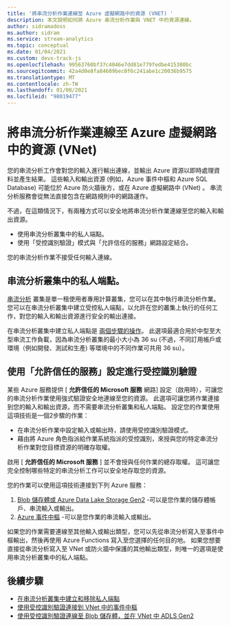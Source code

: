 ```yaml
---
title: '將串流分析作業連線至 Azure 虛擬網路中的資源 (VNET) '
description: 本文說明如何將 Azure 串流分析作業與 VNET 中的資源連線。
author: sidramadoss
ms.author: sidram
ms.service: stream-analytics
ms.topic: conceptual
ms.date: 01/04/2021
ms.custom: devx-track-js
ms.openlocfilehash: 99563760bf37c4046e7dd81e779fedbe415380bc
ms.sourcegitcommit: 42a4d0e8fa84609bec0f6c241abe1c20036b9575
ms.translationtype: MT
ms.contentlocale: zh-TW
ms.lasthandoff: 01/08/2021
ms.locfileid: "98019477"
---
```

# <a name="connect-stream-analytics-jobs-to-resources-in-an-azure-virtual-network-vnet"></a>將串流分析作業連線至 Azure 虛擬網路中的資源 (VNet) 

您的串流分析工作會對您的輸入進行輸出連線，並輸出 Azure 資源以即時處理資料並產生結果。 這些輸入和輸出資源 (例如，Azure 事件中樞和 Azure SQL Database) 可能位於 Azure 防火牆後方，或在 Azure 虛擬網路中 (VNet) 。 串流分析服務會從無法直接包含在網路規則中的網路運作。

不過，在這類情況下，有兩種方式可以安全地將串流分析作業連線至您的輸入和輸出資源。
* 使用串流分析叢集中的私人端點。
* 使用「受控識別驗證」模式與「允許信任的服務」網路設定結合。

您的串流分析作業不接受任何輸入連線。

## <a name="private-endpoints-in-stream-analytics-clusters"></a>串流分析叢集中的私人端點。
[串流分析](https://docs.microsoft.com/azure/stream-analytics/cluster-overview) 叢集是單一租使用者專用計算叢集，您可以在其中執行串流分析作業。 您可以在串流分析叢集中建立受控私人端點，以允許在您的叢集上執行的任何工作，對您的輸入和輸出資源進行安全的輸出連接。

在串流分析叢集中建立私人端點是 [兩個步驟的操作](https://docs.microsoft.com/azure/stream-analytics/private-endpoints)。 此選項最適合用於中型至大型串流工作負載，因為串流分析叢集的最小大小為 36 su (不過，不同訂用帳戶或環境（例如開發、測試和生產) 等環境中的不同作業可共用 36 su）。

## <a name="managed-identity-authentication-with-allow-trusted-services-configuration"></a>使用「允許信任的服務」設定進行受控識別驗證
某些 Azure 服務提供 [ **允許信任的 Microsoft 服務** 網路] 設定（啟用時），可讓您的串流分析作業使用強式驗證安全地連線至您的資源。 此選項可讓您將作業連接到您的輸入和輸出資源，而不需要串流分析叢集和私人端點。 設定您的作業使用這項技術是一個2步驟的作業：
* 在串流分析作業中設定輸入或輸出時，請使用受控識別驗證模式。
* 藉由將 Azure 角色指派給作業系統指派的受控識別，來授與您的特定串流分析作業對您目標資源的明確存取權。 

啟用 [ **允許信任的 Microsoft 服務** ] 並不會授與任何作業的總存取權。 這可讓您完全控制哪些特定的串流分析工作可以安全地存取您的資源。 

您的作業可以使用這項技術連接到下列 Azure 服務：
1. [Blob 儲存體或 Azure Data Lake Storage Gen2](https://docs.microsoft.com/azure/stream-analytics/blob-output-managed-identity) -可以是您作業的儲存體帳戶、串流輸入或輸出。
2. [Azure 事件中樞](https://docs.microsoft.com/azure/stream-analytics/event-hubs-managed-identity) -可以是您作業的串流輸入或輸出。

如果您的作業需要連線至其他輸入或輸出類型，您可以先從串流分析寫入至事件中樞輸出，然後再使用 Azure Functions 寫入至您選擇的任何目的地。 如果您想要直接從串流分析寫入至 VNet 或防火牆中保護的其他輸出類型，則唯一的選項是使用串流分析叢集中的私人端點。

## <a name="next-steps"></a>後續步驟

* [在串流分析叢集中建立和移除私人端點](https://docs.microsoft.com/azure/stream-analytics/private-endpoints)
* [使用受控識別驗證連接到 VNet 中的事件中樞](https://docs.microsoft.com/azure/stream-analytics/event-hubs-managed-identity)
* [使用受控識別驗證連線至 Blob 儲存體，並在 VNet 中 ADLS Gen2](https://docs.microsoft.com/azure/stream-analytics/blob-output-managed-identity)
